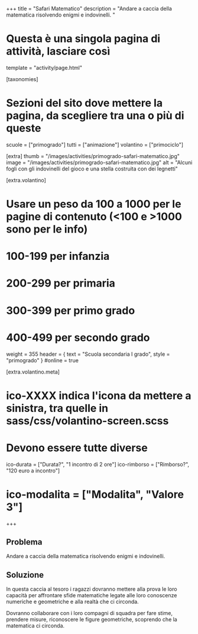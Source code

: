 +++
title = "Safari Matematico"
description = "Andare a caccia della matematica risolvendo enigmi e indovinelli.  "

# Questa è una singola pagina di attività, lasciare così
template = "activity/page.html"

[taxonomies]
# Sezioni del sito dove mettere la pagina, da scegliere tra una o più di queste
scuole = ["primogrado"]
tutti = ["animazione"]
volantino = ["primociclo"]

[extra]
thumb = "/images/activities/primogrado-safari-matematico.jpg"
image = "/images/activities/primogrado-safari-matematico.jpg"
alt = "Alcuni fogli con gli indovinelli del gioco e una stella costruita con dei legnetti"

[extra.volantino]
# Usare un peso da 100 a 1000 per le pagine di contenuto (<100 e >1000 sono per le info)
# 100-199 per infanzia
# 200-299 per primaria
# 300-399 per primo grado
# 400-499 per secondo grado
weight = 355
header = { text = "Scuola secondaria I grado", style = "primogrado" }
#online = true

[extra.volantino.meta]
# ico-XXXX indica l'icona da mettere a sinistra, tra quelle in sass/css/volantino-screen.scss
# Devono essere tutte diverse 
ico-durata = ["Durata?", "1 incontro di 2 ore"]
ico-rimborso = ["Rimborso?", "120 euro a incontro"]
# ico-modalita = ["Modalita", "Valore 3"]
+++

<h2 class="ico ico-primogrado-problema">Problema</h2>

Andare a caccia della matematica risolvendo enigmi e indovinelli.  

<h2 class="ico ico-primogrado-soluzione">Soluzione</h2>

In questa caccia al tesoro i ragazzi dovranno mettere alla prova le loro capacità per affrontare sfide matematiche legate alle loro conoscenze numeriche e geometriche e alla realtà che ci circonda. 

Dovranno collaborare con i loro compagni di squadra per fare stime, prendere misure, riconoscere le figure geometriche, scoprendo che la matematica ci circonda. 
